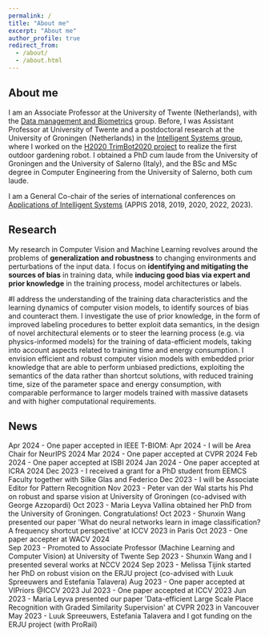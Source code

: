 ```yaml
---
permalink: /
title: "About me"
excerpt: "About me"
author_profile: true
redirect_from: 
  - /about/
  - /about.html
---
```


About me
------
I am an Associate Professor at the University of Twente (Netherlands), with the [Data management and Biometrics](https://www.utwente.nl/en/eemcs/dmb/) group. Before, I was Assistant Professor at University of Twente and a postdoctoral research at the University of Groningen (Netherlands) in the [Intelligent Systems group](https://www.cs.rug.nl/is/), where I worked on the [H2020 TrimBot2020 project](http://trimbot2020.webhosting.rug.nl/) to realize the first outdoor gardening robot. I obtained a PhD cum laude from the University of Groningen and the University of Salerno (Italy), and the BSc and MSc degree in Computer Engineering from the University of Salerno, both cum laude.

I am a General Co-chair of the series of international conferences on [Applications of Intelligent Systems](http://appis.webhosting.rug.nl/2023/) (APPIS 2018, 2019, 2020, 2022, 2023).

Research
------
My research in Computer Vision and Machine Learning revolves around the problems of __generalization and robustness__ to changing environments and perturbations of the input data. I focus on __identifying and mitigating the sources of bias__ in training data, while __inducing good bias via expert and prior knowledge__ in the training process, model architectures or labels.

#I address the understanding of the training data characteristics and the learning dynamics of computer vision models, to identify sources of bias and counteract them. I investigate the use of prior knowledge, in the form of improved labeling procedures to better exploit data semantics, in the design of novel architectural elements or to steer the learning process (e.g. via physics-informed models) for the training of data-efficient models, taking into account aspects related to training time and energy consumption. I envision efficient and robust computer vision models with embedded prior knowledge that are able to perform unbiased predictions, exploiting the semantics of the data rather than shortcut solutions, with reduced training time, size of the parameter space and energy consumption, with comparable performance to larger models trained with massive datasets and with higher computational requirements.


News
------
Apr 2024 - One paper accepted in IEEE T-BIOM: 
Apr 2024 - I will be Area Chair for NeurIPS 2024
Mar 2024 - One paper accepted at CVPR 2024 
Feb 2024 - One paper accepted at ISBI 2024
Jan 2024 - One paper accepted at ICRA 2024
Dec 2023 - I received a grant for a PhD student from EEMCS Faculty together with Silke Glas and Federico 
Dec 2023 - I will be Associate Editor for Pattern Recognition
Nov 2023 - Peter van der Wal starts his Phd on robust and sparse vision at University of Groningen (co-advised with George Azzopardi)
Oct 2023 - Maria Leyva Vallina obtained her PhD from the University of Groningen. Congratulations!
Oct 2023 - Shunxin Wang presented our paper 'What do neural networks learn in image classification? A frequency shortcut perspective' at ICCV 2023 in Paris
Oct 2023 - One paper accepter at WACV 2024  
Sep 2023 - Promoted to Associate Professor (Machine Learning and Computer Vision) at University of Twente
Sep 2023 - Shunxin Wang and I presented several works at NCCV 2024
Sep 2023 - Melissa Tijink started her PhD on robust vision on the ERJU project (co-advised with Luuk Spreeuwers and Estefania Talavera)
Aug 2023 - One paper accepted at VIPriors @ICCV 2023
Jul 2023 - One paper accepted at ICCV 2023
Jun 2023 - Maria Leyva presented our paper 'Data-efficient Large Scale Place Recognition with Graded Similarity Supervision' at CVPR 2023 in Vancouver
May 2023 - Luuk Spreeuwers, Estefania Talavera and I got funding on the ERJU project (with ProRail)
